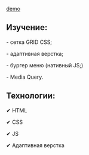 <a href="https://github.com/AnastasiyaPozyomina/Amazing-Grid"> demo</a>
   
   <h2>Изучение:</h2>
   <p>-  сетка GRID СSS;</p>
   <p> - адаптивная верстка; </p>
   <p> - бургер меню (нативный JS;) </p>
   <p> - Media Query.</p>
   
   <h2>Технологии:</h2>
   <p>&#10004; HTML</p>
   <p>&#10004; CSS</p>
   <p>&#10004; JS</p>
   <p>&#10004; Адаптивная верстка</p>
   